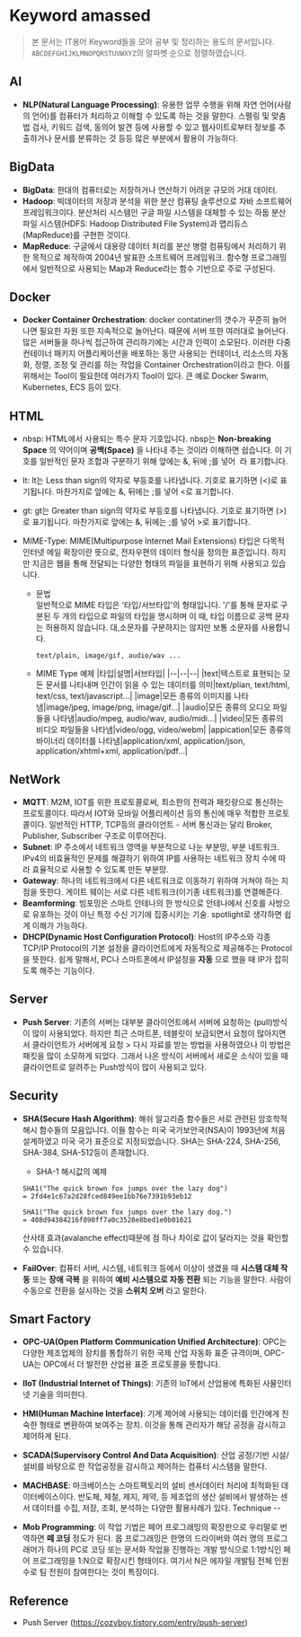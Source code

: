 Keyword amassed
==
> 본 문서는 IT용어 Keyword들을 모아 공부 및 정리하는 용도의 문서입니다.  
> `ABCDEFGHIJKLMNOPQRSTUVWXYZ`의 알파벳 순으로 정렬하였습니다. 

AI
--

- __NLP(Natural Language Processing)__: 유용한 업무 수행을 위해 자연 언어(사람의 언어)를 컴퓨터가 처리하고 이해할 수 있도록 하는 것을 말한다. 스펠링 및 맞춤법 검사, 키워드 검색, 동의어 발견 등에 사용할 수 있고 웹사이트로부터 정보를 추출하거나 문서를 분류하는 것 등등 많은 부분에서 활용이 가능하다.

BigData
--

- __BigData__: 한대의 컴퓨터로는 저장하거나 연산하기 어려운 규모의 거대 데이터.
- __Hadoop__: 빅데이터의 저장과 분석을 위한 분산 컴퓨팅 솔루션으로 자바 소프트웨어 프레임워크이다. 분산처리 시스템인 구글 파일 시스템을 대체할 수 있는 하둡 분산 파일 시스템(HDFS: Hadoop Distributed File System)과 맵리듀스(MapReduce)를 구현한 것이다.
- __MapReduce__: 구글에서 대용량 데이터 처리를 분산 병렬 컴퓨팅에서 처리하기 위한 목적으로 제작하여 2004년 발표한 소프트웨어 프레임워크. 함수형 프로그래밍에서 일반적으로 사용되는 Map과 Reduce라는 함수 기반으로 주로 구성된다.

Docker
--

- __Docker Container Orchestration__: docker contatiner의 갯수가 꾸준히 늘어나면 필요한 자원 또한 지속적으로 늘어난다. 때문에 서버 또한 여러대로 늘어난다. 많은 서버들을 하나씩 접근하여 관리하기에는 시간과 인력이 소모된다. 이러한 다중 컨테이너 패키지 어플리케이션을 배포하는 동안 사용되는 컨테이너, 리소스의 자동화, 정렬, 조정 및 관리를 하는 작업을 Container Orchestration이라고 한다. 이를 위해서는 Tool이 필요한데 여러가지 Tool이 있다. 큰 예로 Docker Swarm, Kubernetes, ECS 등이 있다.

HTML
-- 

- nbsp: HTML에서 사용되는 특수 문자 기호입니다. nbsp는 __Non-breaking Space__ 의 약어이며 __공백(Space)__ 을 나타내 주는 것이라 이해하면 쉽습니다. 이 기호를 일반적인 문자 조합과 구분하기 위해 앞에는 &, 뒤에 ;를 넣어 &nbsp;라 표기합니다. 

- lt: lt는 Less than sign의 약자로 부등호를 나타냅니다. 기호로 표기하면 (<)로 표기됩니다. 마찬가지로 앞에는 &, 뒤에는 ;를 넣어 &lt;로 표기합니다. 

- gt: gt는 Greater than sign의 약자로 부등호를 나타냅니다. 기호로 표기하면 (>)로 표기됩니다. 마찬가지로 앞에는 &, 뒤에는 ;를 넣어 &gt;로 표기합니다. 

- MIME-Type: MIME(Multipurpose Internet Mail Extensions) 타입은 다목적 인터넷 메일 확장이란 뜻으로, 전자우편의 데이터 형식을 정의한 표준입니다. 하지만 지금은 웹을 통해 전달되는 다양한 형태의 파일을 표현하기 위해 사용되고 있습니다. 

    - 문법  
        일반적으로 MIME 타입은 '타입/서브타입'의 형태입니다. '/'를 통해 문자로 구분된 두 개의 타입으로 파일의 타입을 명시하며 이 때, 타입 이름으로 공백 문자는 허용하지 않습니다. 대,소문자를 구분하지는 않지만 보통 소문자를 사용합니다.
        ```
        text/plain, image/gif, audio/wav ...
        ```
    - MIME Type 예제
        |타입|설명|서브타입|
        |--|--|--|
        |text|텍스트로 표현되는 모든 문서를 나타내며 인간이 읽을 수 있는 데이터를 의미|text/plian, text/html, text/css, text/javascript...|
        |image|모든 종류의 이미지를 나타냄|image/jpeg, image/png, image/gif...|
        |audio|모든 종류의 오디오 파일들을 나타냄|audio/mpeg, audio/wav, audio/midi...|
        |video|모든 종류의 비디오 파일들을 나타냄|video/ogg, video/webm|
        |appication|모든 종류의 바이너리 데이터를 나타냄|application/xml, application/json, application/xhtml+xml, application/pdf...|

NetWork
--

- __MQTT__: M2M, IOT를 위한 프로토콜로써, 최소한의 전력과 패킷량으로 통신하는 프로토콜이다. 따라서 IOT와 모바일 어플리케이션 등의 통신에 매우 적합한 프로토콜이다. 일반적인 HTTP, TCP등의 클라이언트 - 서버 통신과는 달리 Broker, Publisher, Subscriber 구조로 이루어진다. 
- __Subnet__: IP 주소에서 네트워크 영역을 부분적으로 나눈 부분망, 부분 네트워크. IPv4의 비효율적인 문제를 해결하기 위하여 IP를 사용하는 네트워크 장치 수에 따라 효율적으로 사용할 수 있도록 만든 부분망.
- __Gateway__: 하나의 네트워크에서 다른 네트워크로 이동하기 위하여 거쳐야 하는 지점을 뜻한다. 게이트 웨이는 서로 다른 네트워크(이기종 네트워크)를 연결해준다.
- __Beamforming__: 빔포밍은 스마트 안테나의 한 방식으로 안테나에서 신호를 사방으로 유포하는 것이 아닌 특정 수신 기기에 집중시키는 기술. spotlight로 생각하면 쉽게 이해가 가능하다.  
- __DHCP(Dynamic Host Configuration Protocol)__: Host의 IP주소와 각종 TCP/IP Protocol의 기본 설정을 클라이언트에게 자동적으로 제공해주는 Protocol을 뜻한다. 쉽게 말해서, PC나 스마트폰에서 IP설정을 __자동__ 으로 했을 때 IP가 잡히도록 해주는 기능이다.


Server 
--

- __Push Server__: 기존의 서버는 대부분 클라이언트에서 서버에 요청하는 (pull)방식이 많이 사용되었다. 하지만 최근 스마트폰, 테블릿이 보급되면서 요청이 많아지면서 클라이언트가 서버에게 요청 > 다시 자료를 받는 방법을 사용하였으나 이 방법은 패킷을 많이 소모하게 되었다. 그래서 나온 방식이 서버에서 새로운 소식이 있을 때 클라이언트로 알려주는 Push방식이 많이 사용되고 있다.

Security
--

- __SHA(Secure Hash Algorithm)__: 해쉬 알고리즘 함수들은 서로 관련된 암호학적 해시 함수들의 모음입니다. 이들 함수는 미국 국가보안국(NSA)이 1993년에 처음 설계하였고 미국 국가 표준으로 지정되었습니다. SHA는 SHA-224, SHA-256, SHA-384, SHA-512등이 존재합니다. 


    - SHA-1 해시값의 예제
    ```
    SHA1("The quick brown fox jumps over the lazy dog")
    = 2fd4e1c67a2d28fced849ee1bb76e7391b93eb12
    ```

    ```
    SHA1("The quick brown fox jumps over the lazy dog.")
    = 408d94384216f890ff7a0c3528e8bed1e0b01621
    ``` 
    산사태 효과(avalanche effect)때문에 점 하나 차이로 값이 달라지는 것을 확인할 수 있습니다. 

- __FailOver__: 컴퓨터 서버, 시스템, 네트워크 등에서 이상이 생겼을 때 __시스템 대체 작동__ 또는 __장애 극복__ 을 위하여 __예비 시스템으로 자동 전환__ 되는 기능을 말한다. 사람이 수동으로 전환을 실시하는 것을 __스위치 오버__ 라고 말한다. 

Smart Factory
--

- __OPC-UA(Open Platform Communication Unified Architecture)__: OPC는 다양한 제조업체의 장치를 통합하기 위한 국제 산업 자동화 표준 규격이며, OPC-UA는 OPC에서 더 발전한 산업용 표준 프로토콜을 뜻합니다. 
- __IIoT (Industrial Internet of Things)__: 기존의 IoT에서 산업용에 특화된 사물인터넷 기술을 의미한다. 
- __HMI(Human Machine Interface)__: 기계 제어에 사용되는 데이터를 인간에게 친숙한 형태로 변환하여 보여주는 장치. 이것을 통해 관리자가 해당 공정을 감시하고 제어하게 된다.
- __SCADA(Supervisory Control And Data Acquisition)__: 산업 공정/기반 시설/설비를 바탕으로 한 작업공정을 감시하고 제어하는 컴퓨터 시스템을 말한다.
- __MACHBASE__: 마크베이스는 스마트팩토리의 설비 센서데이터 처리에 최적화된 데이터베이스이다. 반도체, 제철, 제지, 제약, 등 제조업의 생산 설비에서 발생하는 센서 데이터를 수집, 저장, 조회, 분석하는 다양한 활용사례가 있다. 
Technique
--

- __Mob Programming__: 이 작업 기법은 페어 프로그래밍의 확장판으로 우리말로 번역하면 __떼 코딩__ 정도가 된다. 몹 프로그래밍은 한명의 드라이버와 여러 명의 프로그래머가 하나의 PC로 코딩 또는 문서화 작업을 진행하는 개발 방식으로 1:1방식인 페어 프로그래밍을 1:N으로 확장시킨 형태이다. 여기서 N은 에자일 개발팀 전체 인원수로 팀 전원이 참여한다는 것이 특징이다.

Reference
--

- Push Server (https://cozyboy.tistory.com/entry/push-server)